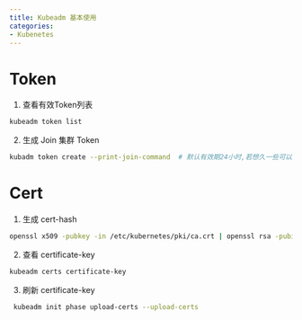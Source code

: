 ```yaml
---
title: Kubeadm 基本使用
categories: 
- Kubenetes
---
```


# Token
1. 查看有效Token列表
``` bash
kubeadm token list
```
2. 生成 Join 集群 Token
```bash
kubadm token create --print-join-command  # 默认有效期24小时,若想久一些可以结合–ttl参数,设为0则用不过期
```
# Cert
1. 生成 cert-hash
```bash
openssl x509 -pubkey -in /etc/kubernetes/pki/ca.crt | openssl rsa -pubin -outform der 2>/dev/null | openssl dgst -sha256 -hex | sed 's/^.* //'
```
2. 查看 certificate-key 
```bash
kubeadm certs certificate-key
```
3. 刷新 certificate-key 
```bash
 kubeadm init phase upload-certs --upload-certs
```
